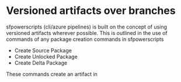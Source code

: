 # Versioned artifacts over branches

sfpowerscripts \(cli/azure pipelines\) is built on the concept of using versioned artifacts wherever possible. This is outlined in the use of commands  of any package creation commands in sfpowerscripts

* Create Source Package
* Create Unlocked Package
*  Create Delta Package

These commands create an artifact in 



